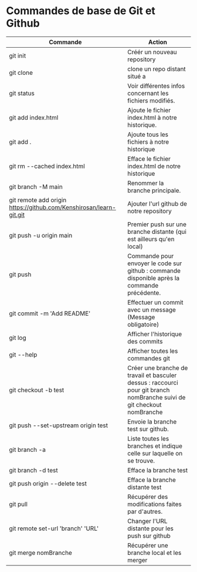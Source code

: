 # Commandes de base de Git et Github

| Commande                                                             | Action                                                                                                                  |
| -------------------------------------------------------------------- | ----------------------------------------------------------------------------------------------------------------------- |
| git init                                                             | Créér un nouveau repository                                                                                             |
| git clone                                                            | clone un repo distant situé a                                                                                           |
| git status                                                           | Voir différentes infos concernant les fichiers modifiés.                                                                |
| git add index.html                                                   | Ajoute le fichier index.html à notre historique.                                                                        |
| git add .                                                            | Ajoute tous les fichiers à notre historique                                                                             |
| git rm --cached index.html                                           | Efface le fichier index.html de notre historique                                                                        |
| git branch -M main                                                   | Renommer la branche principale.                                                                                         |
| git remote add origin <https://github.com/Kenshirosan/learn-git.git> | Ajouter l'url github de notre repository                                                                                |
| git push -u origin main                                              | Premier push sur une branche distante (qui est ailleurs qu'en local)                                                    |
| git push                                                             | Commande pour envoyer le code sur github : commande disponible après la commande précédente.                            |
| git commit -m 'Add README'                                           | Effectuer un commit avec un message (Message obligatoire)                                                               |
| git log                                                              | Afficher l'historique des commits                                                                                       |
| git --help                                                           | Afficher toutes les commandes git                                                                                       |
| git checkout -b test                                                 | Créer une branche de travail et basculer dessus : raccourci pour git branch nomBranche suivi de git checkout nomBranche |
| git push --set-upstream origin test                                  | Envoie la branche test sur github.                                                                                      |
| git branch -a                                                        | Liste toutes les branches et indique celle sur laquelle on se trouve.                                                   |
| git branch -d test                                                   | Efface la branche test                                                                                                  |
| git push origin --delete test                                        | Efface la branche distante test                                                                                         |
| git pull                                                             | Récupérer des modifications faites par d'autres.                                                                        |
| git remote set-url 'branch' 'URL'                                    | Changer l'URL distante pour les push sur github                                                                         |
| git merge nomBranche                                                 | Récupérer une branche local et les merger                                                                               |
